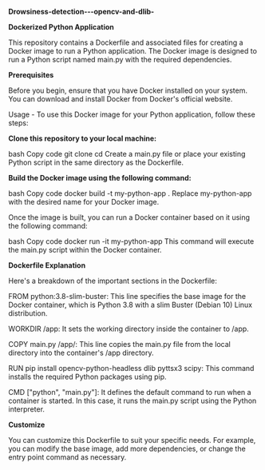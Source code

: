 **Drowsiness-detection---opencv-and-dlib-**

**Dockerized Python Application**

This repository contains a Dockerfile and associated files for creating a Docker image to run a Python application. The Docker image is designed to run a Python script named main.py with the required dependencies.

**Prerequisites**

Before you begin, ensure that you have Docker installed on your system. You can download and install Docker from Docker's official website.

Usage - To use this Docker image for your Python application, follow these steps:

**Clone this repository to your local machine:**

bash
Copy code
git clone <repository-url>
cd <repository-directory>
Create a main.py file or place your existing Python script in the same directory as the Dockerfile.

**Build the Docker image using the following command:**

bash
Copy code
docker build -t my-python-app .
Replace my-python-app with the desired name for your Docker image.

Once the image is built, you can run a Docker container based on it using the following command:

bash
Copy code
docker run -it my-python-app
This command will execute the main.py script within the Docker container.

**Dockerfile Explanation**

Here's a breakdown of the important sections in the Dockerfile:

FROM python:3.8-slim-buster: This line specifies the base image for the Docker container, which is Python 3.8 with a slim Buster (Debian 10) Linux distribution.

WORKDIR /app: It sets the working directory inside the container to /app.

COPY main.py /app/: This line copies the main.py file from the local directory into the container's /app directory.

RUN pip install opencv-python-headless dlib pyttsx3 scipy: This command installs the required Python packages using pip.

CMD ["python", "main.py"]: It defines the default command to run when a container is started. In this case, it runs the main.py script using the Python interpreter.

**Customize**

You can customize this Dockerfile to suit your specific needs. For example, you can modify the base image, add more dependencies, or change the entry point command as necessary.
